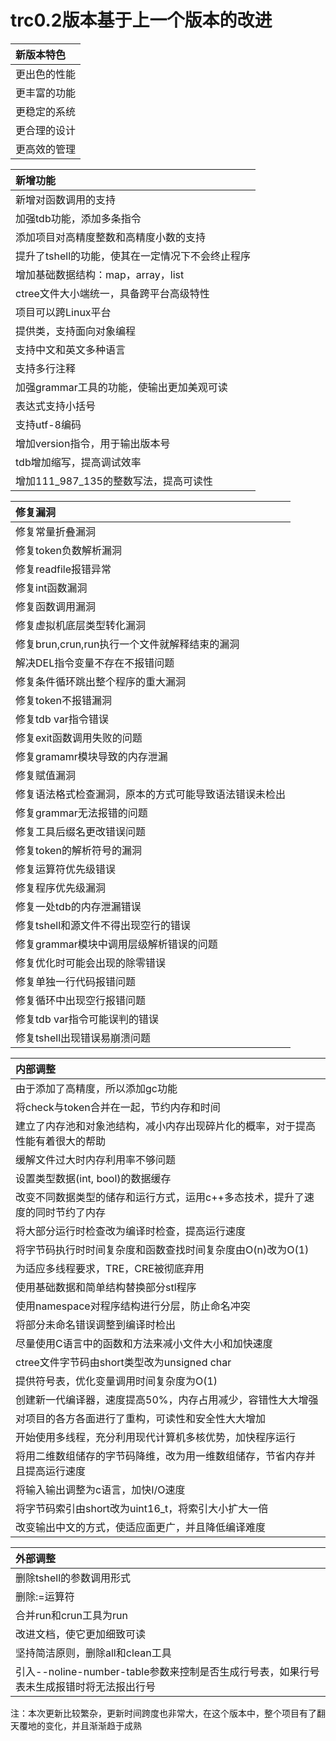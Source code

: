 # trc0.2版本基于上一个版本的改进

| 新版本特色 |
|:---|
| 更出色的性能 |
| 更丰富的功能 |
| 更稳定的系统 |
| 更合理的设计 |
| 更高效的管理 |

| 新增功能 |
|:---|
|新增对函数调用的支持 |
|加强tdb功能，添加多条指令|
|添加项目对高精度整数和高精度小数的支持|
|提升了tshell的功能，使其在一定情况下不会终止程序|
|增加基础数据结构：map，array，list|
|ctree文件大小端统一，具备跨平台高级特性|
|项目可以跨Linux平台|
|提供类，支持面向对象编程|
|支持中文和英文多种语言|
|支持多行注释|
|加强grammar工具的功能，使输出更加美观可读|
|表达式支持小括号|
|支持utf-8编码|
|增加version指令，用于输出版本号|
|tdb增加缩写，提高调试效率|
|增加111_987_135的整数写法，提高可读性|

|修复漏洞|
|:---|
|修复常量折叠漏洞 |
|修复token负数解析漏洞 |
|修复readfile报错异常 |
|修复int函数漏洞|
|修复函数调用漏洞|
|修复虚拟机底层类型转化漏洞 |
|修复brun,crun,run执行一个文件就解释结束的漏洞 |
|解决DEL指令变量不存在不报错问题 |
|修复条件循环跳出整个程序的重大漏洞 |
|修复token不报错漏洞|
|修复tdb var指令错误|
|修复exit函数调用失败的问题|
|修复gramamr模块导致的内存泄漏|
|修复赋值漏洞|
|修复语法格式检查漏洞，原本的方式可能导致语法错误未检出|
|修复grammar无法报错的问题|
|修复工具后缀名更改错误问题|
|修复token的解析符号的漏洞|
|修复运算符优先级错误|
|修复程序优先级漏洞|
|修复一处tdb的内存泄漏错误|
|修复tshell和源文件不得出现空行的错误|
|修复grammar模块中调用层级解析错误的问题|
|修复优化时可能会出现的除零错误|
|修复单独一行代码报错问题|
|修复循环中出现空行报错问题|
|修复tdb var指令可能误判的错误|
|修复tshell出现错误易崩溃问题|

|内部调整|
|:---|
|由于添加了高精度，所以添加gc功能|
|将check与token合并在一起，节约内存和时间|
|建立了内存池和对象池结构，减小内存出现碎片化的概率，对于提高性能有着很大的帮助|
|缓解文件过大时内存利用率不够问题|
|设置类型数据(int, bool)的数据缓存|
|改变不同数据类型的储存和运行方式，运用c++多态技术，提升了速度的同时节约了内存|
|将大部分运行时检查改为编译时检查，提高运行速度|
|将字节码执行时时间复杂度和函数查找时间复杂度由O(n)改为O(1)|
|为适应多线程要求，TRE，CRE被彻底弃用|
|使用基础数据和简单结构替换部分stl程序|
|使用namespace对程序结构进行分层，防止命名冲突|
|将部分未命名错误调整到编译时检出|
|尽量使用C语言中的函数和方法来减小文件大小和加快速度|
|ctree文件字节码由short类型改为unsigned char|
|提供符号表，优化变量调用时间复杂度为O(1)|
|创建新一代编译器，速度提高50%，内存占用减少，容错性大大增强|
|对项目的各方各面进行了重构，可读性和安全性大大增加|
|开始使用多线程，充分利用现代计算机多核优势，加快程序运行|
|将用二维数组储存的字节码降维，改为用一维数组储存，节省内存并且提高运行速度|
|将输入输出调整为c语言，加快I/O速度|
|将字节码索引由short改为uint16_t，将索引大小扩大一倍|
|改变输出中文的方式，使适应面更广，并且降低编译难度|

|外部调整|
|:---|
|删除tshell的参数调用形式|
|删除:=运算符|
|合并run和crun工具为run|
|改进文档，使它更加细致可读|
|坚持简洁原则，删除all和clean工具|
|引入--noline-number-table参数来控制是否生成行号表，如果行号表未生成报错时将无法报出行号|

注：本次更新比较繁杂，更新时间跨度也非常大，在这个版本中，整个项目有了翻天覆地的变化，并且渐渐趋于成熟
